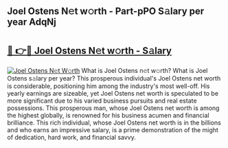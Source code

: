 ## Joel Ostens N𝚎t w𝚘rth - Part-pPO S𝚊lary per year AdqNj

# <h2><a href="http://gc4cyo.nevu.top/?p=Joel+Ostens">🔗 👉🔴 Joel Ostens N𝚎t w𝚘rth - S𝚊lary</a></h2>

[![Joel Ostens N𝚎t W𝚘rth](https://i.imgur.com/Oavwk0R.jpeg)](http://gc4cyo.nevu.top/?p=Joel+Ostens)
What is Joel Ostens n𝚎t w𝚘rth? What is Joel Ostens s𝚊lary per year?
This prosperous individual's Joel Ostens net worth is considerable, positioning him among the industry's most well-off. His yearly earnings are sizeable, yet Joel Ostens net worth is speculated to be more significant due to his varied business pursuits and real estate possessions. This prosperous man, whose Joel Ostens net worth is among the highest globally, is renowned for his business acumen and financial brilliance. This rich individual, whose Joel Ostens net worth is in the billions and who earns an impressive salary, is a prime demonstration of the might of dedication, hard work, and financial savvy.
